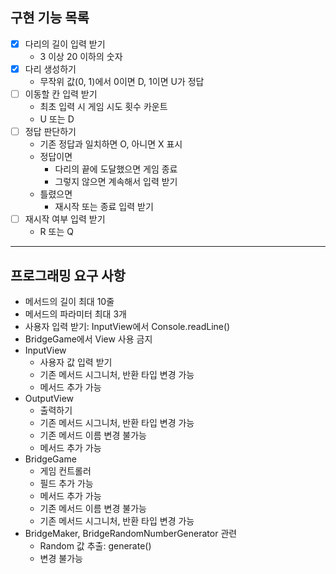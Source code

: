 ## 구현 기능 목록
- [x] 다리의 길이 입력 받기
  - 3 이상 20 이하의 숫자
- [x] 다리 생성하기
  - 무작위 값(0, 1)에서 0이면 D, 1이면 U가 정답
- [ ] 이동할 칸 입력 받기
  - 최초 입력 시 게임 시도 횟수 카운트
  - U 또는 D
- [ ] 정답 판단하기
  - 기존 정답과 일치하면 O, 아니면 X 표시
  - 정답이면
    - 다리의 끝에 도달했으면 게임 종료
    - 그렇지 않으면 계속해서 입력 받기
  - 틀렸으면
    - 재시작 또는 종료 입력 받기
- [ ] 재시작 여부 입력 받기
  - R 또는 Q

---
## 프로그래밍 요구 사항
* 메서드의 길이 최대 10줄
* 메서드의 파라미터 최대 3개
* 사용자 입력 받기: InputView에서 Console.readLine()
* BridgeGame에서 View 사용 금지
* InputView
  * 사용자 값 입력 받기
  * 기존 메서드 시그니처, 반환 타입 변경 가능
  * 메서드 추가 가능
* OutputView
  * 출력하기
  * 기존 메서드 시그니처, 반환 타입 변경 가능
  * 기존 메서드 이름 변경 불가능
  * 메서드 추가 가능
* BridgeGame
  * 게임 컨트롤러
  * 필드 추가 가능
  * 메서드 추가 가능
  * 기존 메서드 이름 변경 불가능
  * 기존 메서드 시그니처, 반환 타입 변경 가능
* BridgeMaker, BridgeRandomNumberGenerator 관련
  * Random 값 추출: generate()
  * 변경 불가능